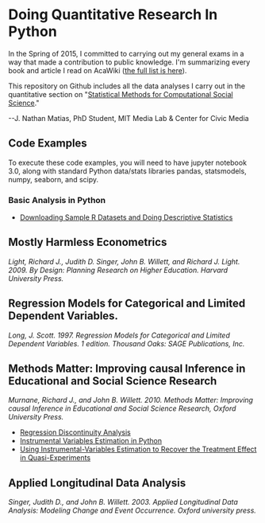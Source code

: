 # Doing Quantitative Research In Python
In the Spring of 2015, I committed to carrying out my general exams in a way that made a contribution to public knowledge. I'm summarizing every book and article I read on AcaWiki ([the full list is here](http://acawiki.org/J_Nathan_Matias_General_Exams_Reading_List)).

This repository on Github includes all the data analyses I carry out in the quantitative section on "[Statistical Methods for Computational Social Science](http://acawiki.org/J_Nathan_Matias_General_Exams_Reading_List#Statistical_Methods_for_Computational_Social_Science)."

--J. Nathan Matias, PhD Student, MIT Media Lab & Center for Civic Media

## Code Examples
To execute these code examples, you will need to have jupyter notebook 3.0, along with standard Python data/stats libraries pandas, statsmodels, numpy, seaborn, and scipy.

### Basic Analysis in Python
* [Downloading Sample R Datasets and Doing Descriptive Statistics](http://nbviewer.ipython.org/github/natematias/research_in_python/blob/master/basic_analysis_in_python/Descriptive%20Statistics%20and%20Exploratory%20Data%20Analysis.ipynb)

## Mostly Harmless Econometrics
_Light, Richard J., Judith D. Singer, John B. Willett, and Richard J. Light. 2009. By Design: Planning Research on Higher Education. Harvard University Press._

## Regression Models for Categorical and Limited Dependent Variables.
_Long, J. Scott. 1997. Regression Models for Categorical and Limited Dependent Variables. 1 edition. Thousand Oaks: SAGE Publications, Inc._

## Methods Matter: Improving causal Inference in Educational and Social Science Research
_Murnane, Richard J., and John B. Willett. 2010. Methods Matter: Improving causal Inference in Educational and Social Science Research, Oxford University Press._
* [Regression Discontinuity Analysis](http://nbviewer.ipython.org/github/natematias/research_in_python/blob/master/regression_discontinuity/Regression%20Discontinuity%20Analysis.ipynb)
* [Instrumental Variables Estimation in Python](http://nbviewer.ipython.org/github/natematias/research_in_python/blob/master/instrumental_variables_estimation/Instrumental-Variables%20Estimation.ipynb)
* [Using Instrumental-Variables Estimation to Recover the Treatment Effect in Quasi-Experiments](http://nbviewer.ipython.org/github/natematias/research_in_python/blob/master/instrumental_variables_estimation/Using%20IVE%20to%20Recover%20the%20Treatment%20Effect.ipynb)



## Applied Longitudinal Data Analysis
_Singer, Judith D., and John B. Willett. 2003. Applied Longitudinal Data Analysis: Modeling Change and Event Occurrence. Oxford university press._
